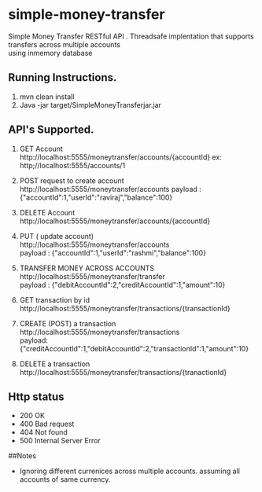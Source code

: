 # simple-money-transfer
Simple Money Transfer RESTful API . Threadsafe implentation that  supports transfers across multiple accounts  
using inmemory database

## Running Instructions.

1. mvn clean install    
2. Java -jar target/SimpleMoneyTransferjar.jar

## API's Supported.

1. GET Account  
   http://localhost:5555/moneytransfer/accounts/{accountId}  ex: http;//localhost:5555/accounts/1
   
2. POST request to create account  
   http://localhost:5555/moneytransfer/accounts 
   payload : {"accountId":1,"userId":"raviraj","balance":100}  
3. DELETE Account  
   http://localhost:5555/moneytransfer/accounts/{accountId}  
4. PUT ( update account)  
   http://localhost:5555/moneytransfer/accounts  
   payload : {"accountId":1,"userId":"rashmi","balance":100}  
5. TRANSFER MONEY ACROSS ACCOUNTS  
   http://localhost:5555/moneytransfer/transfer  
   payload : {"debitAccountId":2,"creditAccountId":1,"amount":10}  
6. GET transaction by id  
    http://localhost:5555/moneytransfer/transactions/{transactionId}  
7. CREATE (POST) a transaction  
    http://localhost:5555/moneytransfer/transactions  
    payload: {"creditAccountId":1,"debitAccountId":2,"transactionId":1,"amount":10}  
8. DELETE a transaction  
   http://localhost:5555/moneytransfer/transactions/{tranactionId}

## Http status
- 200 OK
- 400 Bad request
- 404 Not found
- 500 Internal Server Error

##Notes
- Ignoring different currenices across multiple accounts. assuming all accounts of same currency.

